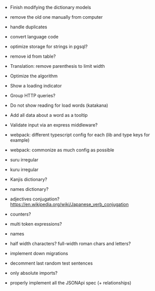 - Finish modifying the dictionary models
- remove the old one manually from computer
- handle duplicates
- convert language code
- optimize storage for strings in pgsql?
- remove id from table?

- Translation: remove parenthesis to limit width
- Optimize the algorithm
- Show a loading indicator
- Group HTTP queries?
- Do not show reading for load words (katakana)
- Add all data about a word as a tooltip
- Validate input via an express middleware?
- webpack: different typescript config for each (lib and type keys for example)
- webpack: commonize as much config as possible
- suru irregular
- kuru irregular
- Kanjis dictionary?
- names dictionary?
- adjectives conjugation? https://en.wikipedia.org/wiki/Japanese_verb_conjugation
- counters?
- multi token expressions?
- names
- half width characters? full-width roman chars and letters?
- implement down migrations
- decomment last random test sentences
- only absolute imports?
- properly implement all the JSONApi spec (+ relationships)
